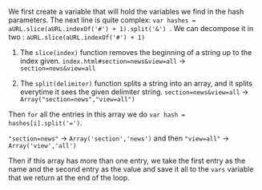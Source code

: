 We first create a variable that will hold the variables we find in the hash parameters.
The next line is quite complex: `var hashes = aURL.slice(aURL.indexOf('#') + 1).split('&') `. We can decompose it in two : `aURL.slice(aURL.indexOf('#') + 1)`

1. The `slice(index)` function removes the beginning of a string up to the index given.
`index.html#section=news&view=all` -> `section=news&view=all`

2. The `split(delimiter)` function splits a string into an array, and it splits everytime it sees the given delimiter string.
`section=news&view=all` -> `Array("section=news","view=all")`


Then `for` all the entries in this array we do `var hash = hashes[i].split('=')`.

`"section=news"` -> `Array('section','news')` and then `"view=all"` -> `Array('view','all')`

Then if this array has more than one entry, we take the first entry as the name and the second entry as the value and save it all to the `vars` variable that we return at the end of the loop.